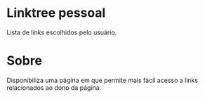 # Linktree pessoal
Lista de links escolhidos pelo usuário.
# Sobre
Disponibiliza uma página em que permite mais fácil acesso a links relacionados ao dono da página.
